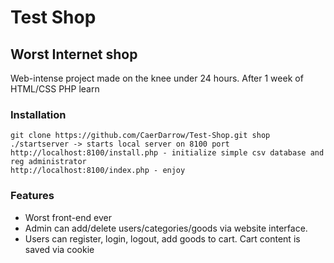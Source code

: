 # Test Shop
## Worst Internet shop

Web-intense project made on the knee under 24 hours. After 1 week of HTML/CSS PHP learn

### Installation

    git clone https://github.com/CaerDarrow/Test-Shop.git shop
    ./startserver -> starts local server on 8100 port
    http://localhost:8100/install.php - initialize simple csv database and reg administrator
    http://localhost:8100/index.php - enjoy

### Features
- Worst front-end ever
- Admin can add/delete users/categories/goods via website interface.
- Users can register, login, logout, add goods to cart. Cart content is saved via cookie
